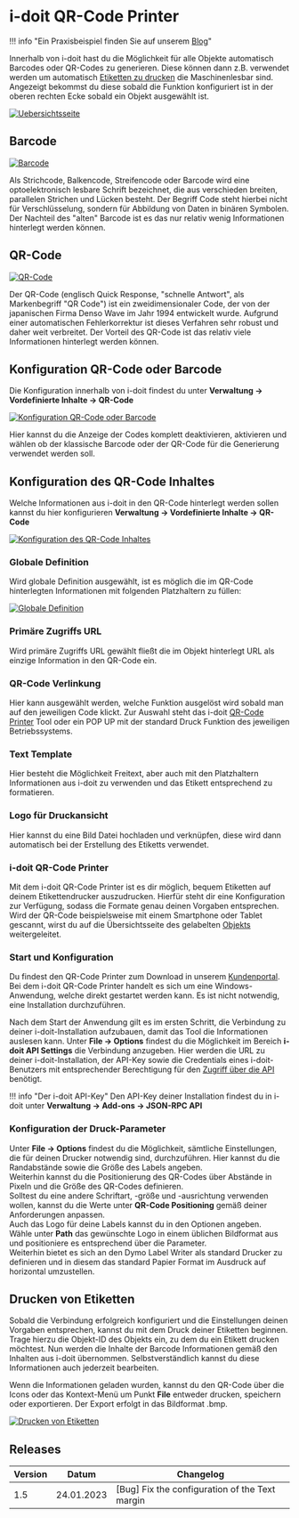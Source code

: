 # i-doit QR-Code Printer

!!! info "Ein Praxisbeispiel finden Sie auf unserem [Blog](https://www.i-doit.com/blog/inventarisierung-in-i-doit-mit-qr-codes/)"

Innerhalb von i-doit hast du die Möglichkeit für alle Objekte automatisch Barcodes oder QR-Codes zu generieren. Diese können dann z.B. verwendet werden um automatisch [Etiketten zu drucken](./i-doit-qr-code-printer.md) die Maschinenlesbar sind. Angezeigt bekommst du diese sobald die Funktion konfiguriert ist in der oberen rechten Ecke sobald ein Objekt ausgewählt ist.

[![Uebersichtsseite](../assets/images/de/i-doit-add-ons/qr-code-printer/1-qr.png)](../assets/images/de/i-doit-add-ons/qr-code-printer/1-qr.png)

## Barcode

[![Barcode](../assets/images/de/i-doit-add-ons/qr-code-printer/2-qr.png)](../assets/images/de/i-doit-add-ons/qr-code-printer/2-qr.png)

Als Strichcode, Balkencode, Streifencode oder Barcode wird eine optoelektronisch lesbare Schrift bezeichnet, die aus verschieden breiten, parallelen Strichen und Lücken besteht. Der Begriff Code steht hierbei nicht für Verschlüsselung, sondern für Abbildung von Daten in binären Symbolen. Der Nachteil des "alten" Barcode ist es das nur relativ wenig Informationen hinterlegt werden können.

## QR-Code

[![QR-Code](../assets/images/de/i-doit-add-ons/qr-code-printer/3-qr.png)](../assets/images/de/i-doit-add-ons/qr-code-printer/3-qr.png)

Der QR-Code (englisch Quick Response, "schnelle Antwort", als Markenbegriff "QR Code") ist ein zweidimensionaler Code, der von der japanischen Firma Denso Wave im Jahr 1994 entwickelt wurde. Aufgrund einer automatischen Fehlerkorrektur ist dieses Verfahren sehr robust und daher weit verbreitet. Der Vorteil des QR-Code ist das relativ viele Informationen hinterlegt werden können.

## Konfiguration QR-Code oder Barcode

Die Konfiguration innerhalb von i-doit findest du unter **Verwaltung → Vordefinierte Inhalte → QR-Code**

[![Konfiguration QR-Code oder Barcode](../assets/images/de/i-doit-add-ons/qr-code-printer/4-qr.png)](../assets/images/de/i-doit-add-ons/qr-code-printer/4-qr.png)

Hier kannst du die Anzeige der Codes komplett deaktivieren, aktivieren und wählen ob der klassische Barcode oder der QR-Code für die Generierung verwendet werden soll.

## Konfiguration des QR-Code Inhaltes

Welche Informationen aus i-doit in den QR-Code hinterlegt werden sollen kannst du hier konfigurieren **Verwaltung → Vordefinierte Inhalte → QR-Code**

[![Konfiguration des QR-Code Inhaltes](../assets/images/de/i-doit-add-ons/qr-code-printer/5-qr.png)](../assets/images/de/i-doit-add-ons/qr-code-printer/5-qr.png)

### Globale Definition

Wird globale Definition ausgewählt, ist es möglich die im QR-Code hinterlegten Informationen mit folgenden Platzhaltern zu füllen:

[![Globale Definition](../assets/images/de/i-doit-add-ons/qr-code-printer/6-qr.png)](../assets/images/de/i-doit-add-ons/qr-code-printer/6-qr.png)

### Primäre Zugriffs URL

Wird primäre Zugriffs URL gewählt fließt die im Objekt hinterlegt URL als einzige Information in den QR-Code ein.

### QR-Code Verlinkung

Hier kann ausgewählt werden, welche Funktion ausgelöst wird sobald man auf den jeweiligen Code klickt.
Zur Auswahl steht das i-doit [QR-Code Printer](./i-doit-qr-code-printer.md) Tool oder ein POP UP mit der standard Druck Funktion des jeweiligen Betriebssystems.

### Text Template

Hier besteht die Möglichkeit Freitext, aber auch mit den Platzhaltern Informationen aus i-doit zu verwenden und das Etikett entsprechend zu formatieren.

### Logo für Druckansicht

Hier kannst du eine Bild Datei hochladen und verknüpfen, diese wird dann automatisch bei der Erstellung des Etiketts verwendet.

### i-doit QR-Code Printer

Mit dem i-doit QR-Code Printer ist es dir möglich, bequem Etiketten auf deinem Etikettendrucker auszudrucken.
Hierfür steht dir eine Konfiguration zur Verfügung, sodass die Formate genau deinen Vorgaben entsprechen.
Wird der QR-Code beispielsweise mit einem Smartphone oder Tablet gescannt, wirst du auf die Übersichtsseite des gelabelten [Objekts](../glossar.md) weitergeleitet.

### Start und Konfiguration

Du findest den QR-Code Printer zum Download in unserem [Kundenportal](../administration/kundenportal.md). Bei dem i-doit QR-Code Printer handelt es sich um eine Windows-Anwendung, welche direkt gestartet werden kann. Es ist nicht notwendig, eine Installation durchzuführen.

Nach dem Start der Anwendung gilt es im ersten Schritt, die Verbindung zu deiner i-doit-Installation aufzubauen, damit das Tool die Informationen auslesen kann. Unter **File → Options** findest du die Möglichkeit im Bereich **i-doit API Settings** die Verbindung anzugeben. Hier werden die URL zu deiner i-doit-Installation, der API-Key sowie die Credentials eines i-doit-Benutzers mit entsprechender Berechtigung für den [Zugriff über die API](./api/index.md) benötigt.

!!! info "Der i-doit API-Key"
    Den API-Key deiner Installation findest du in i-doit unter **Verwaltung → Add-ons → JSON-RPC API**

### Konfiguration der Druck-Parameter

Unter **File → Options** findest du die Möglichkeit, sämtliche Einstellungen, die für deinen Drucker notwendig sind, durchzuführen.
Hier kannst du die Randabstände sowie die Größe des Labels angeben.<br>
Weiterhin kannst du die Positionierung des QR-Codes über Abstände in Pixeln und die Größe des QR-Codes definieren.<br>
Solltest du eine andere Schriftart, -größe und -ausrichtung verwenden wollen, kannst du die Werte unter **QR-Code Positioning** gemäß deiner Anforderungen anpassen.<br>
Auch das Logo für deine Labels kannst du in den Optionen angeben.<br>
Wähle unter **Path** das gewünschte Logo in einem üblichen Bildformat aus und positioniere es entsprechend über die Parameter.<br>
Weiterhin bietet es sich an den Dymo Label Writer als standard Drucker zu definieren und in diesem das standard Papier Format im Ausdruck auf horizontal umzustellen.

## Drucken von Etiketten

Sobald die Verbindung erfolgreich konfiguriert und die Einstellungen deinen Vorgaben entsprechen, kannst du mit dem Druck deiner Etiketten beginnen.
Trage hierzu die Objekt-ID des Objekts ein, zu dem du ein Etikett drucken möchtest.
Nun werden die Inhalte der Barcode Informationen gemäß den Inhalten aus i-doit übernommen. Selbstverständlich kannst du diese Informationen auch jederzeit bearbeiten.

Wenn die Informationen geladen wurden, kannst du den QR-Code über die Icons oder das Kontext-Menü um Punkt **File** entweder drucken, speichern oder exportieren.
Der Export erfolgt in das Bildformat .bmp.

[![Drucken von Etiketten](../assets/images/de/i-doit-add-ons/qr-code-printer/7-qr.png)](../assets/images/de/i-doit-add-ons/qr-code-printer/7-qr.png)

## Releases

| Version | Datum | Changelog |
| --- | --- | --- |
| 1.5 | 24.01.2023 | [Bug] Fix the configuration of the Text margin |
